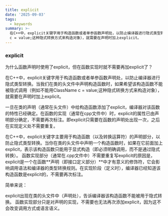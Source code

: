 ```yaml
---
title: explicit
date: '2025-09-03'
tags:
  - keywords
summary: >-
  在C++中，explicit关键字用于构造函数或者单参函数声明处，以防止编译器进行隐式类型转换。当我们在类的头文件中声明构造函数时，如果希望该构造函数不能被隐式调用（例如不能用ClassName
  c = value;这种隐式转换方式来构造对象），就需要在声明时加上explicit。
---
```

### explicit
为什么函数声明时使用了explicit，但在函数实现时就不需要再加explicit了？

在C++中，explicit关键字用于构造函数或者单参函数声明处，以防止编译器进行隐式类型转换。当我们在类的头文件中声明构造函数时，如果希望该构造函数不能被隐式调用（例如不能用ClassName c = value;这种隐式转换方式来构造对象），就需要在声明时加上explicit。

一旦在类的声明（通常在头文件）中给构造函数添加了explicit，编译器对该函数的特性已经确定。在函数的实现（通常在cpp文件中）时，explicit的属性已由声明部分确定，不需要再次标注。即explicit只需要在函数的声明处出现一次，之后在实现定义处不需要重复。

在C++中，explicit关键字主要用于构造函数（以及转换运算符）的声明部分，以防止隐式类型转换。当你在类的头文件中声明一个构造函数时，如果在它前面加上explicit，表示该构造函数只能用于显式构造（即必须明确调用，而不是通过隐式转换）。
函数实现部分（通常在.cpp文件中）不需要重复写explicit的原因是，explicit是一个在函数**声明（即接口定义部分）**中才有意义的修饰符，它会影响调用语法和编译器的类型转换规则。在实现阶段（定义时），编译器已经知道该构造函数是explicit的，不需要再次标注。

简单来说：

explicit出现在类的头文件中（声明处），告诉编译器该构造函数不能被用于隐式转换。
函数实现部分只是对声明的实现，不需要也无法再次添加explicit，因为这不会改变调用方式或语言语义。
